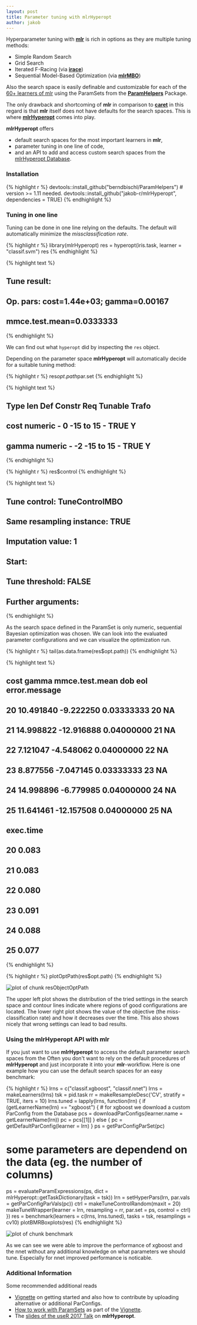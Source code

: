 ```yaml
---
layout: post
title: Parameter tuning with mlrHyperopt
author: jakob
---
```




Hyperparameter tuning with [**mlr**](https://github.com/mlr-org/mlr#-machine-learning-in-r) is rich in options as they are multiple tuning methods:

* Simple Random Search
* Grid Search
* Iterated F-Racing (via [**irace**](http://iridia.ulb.ac.be/irace/))
* Sequential Model-Based Optimization (via [**mlrMBO**](https://mlr-org.github.io/mlrMBO/))

Also the search space is easily definable and customizable for each of the [60+ learners of mlr](https://mlr-org.github.io/mlr-tutorial/devel/html/integrated_learners/index.html) using the ParamSets from the [**ParamHelpers**](https://github.com/berndbischl/ParamHelpers) Package.

The only drawback and shortcoming of **mlr** in comparison to [**caret**](http://topepo.github.io/caret/index.html) in this regard is that **mlr** itself does not have defaults for the search spaces.
This is where [**mlrHyperopt**](http://jakob-r.de/mlrHyperopt/) comes into play.

<!--more-->

**mlrHyperopt** offers

* default search spaces for the most important learners in **mlr**,
* parameter tuning in one line of code,
* and an API to add and access custom search spaces from the [mlrHyperopt Database](http://mlrhyperopt.jakob-r.de/parconfigs).

### Installation


{% highlight r %}
devtools::install_github("berndbischl/ParamHelpers") # version >= 1.11 needed.
devtools::install_github("jakob-r/mlrHyperopt", dependencies = TRUE)
{% endhighlight %}

### Tuning in one line

Tuning can be done in one line relying on the defaults.
The default will automatically minimize the _missclassification rate_.


{% highlight r %}
library(mlrHyperopt)
res = hyperopt(iris.task, learner = "classif.svm")
res
{% endhighlight %}



{% highlight text %}
## Tune result:
## Op. pars: cost=1.44e+03; gamma=0.00167
## mmce.test.mean=0.0333333
{% endhighlight %}

We can find out what `hyperopt` did by inspecting the `res` object.

Depending on the parameter space **mlrHyperopt** will automatically decide for a suitable tuning method:


{% highlight r %}
res$opt.path$par.set
{% endhighlight %}



{% highlight text %}
##          Type len Def    Constr Req Tunable Trafo
## cost  numeric   -   0 -15 to 15   -    TRUE     Y
## gamma numeric   -  -2 -15 to 15   -    TRUE     Y
{% endhighlight %}



{% highlight r %}
res$control
{% endhighlight %}



{% highlight text %}
## Tune control: TuneControlMBO
## Same resampling instance: TRUE
## Imputation value: 1
## Start: <NULL>
## 
## Tune threshold: FALSE
## Further arguments:
{% endhighlight %}

As the search space defined in the ParamSet is only numeric, sequential Bayesian optimization was chosen.
We can look into the evaluated parameter configurations and we can visualize the optimization run.


{% highlight r %}
tail(as.data.frame(res$opt.path))
{% endhighlight %}



{% highlight text %}
##         cost      gamma mmce.test.mean dob eol error.message
## 20 10.491840  -9.222250     0.03333333  20  NA          <NA>
## 21 14.998822 -12.916888     0.04000000  21  NA          <NA>
## 22  7.121047  -4.548062     0.04000000  22  NA          <NA>
## 23  8.877556  -7.047145     0.03333333  23  NA          <NA>
## 24 14.998896  -6.779985     0.04000000  24  NA          <NA>
## 25 11.641461 -12.157508     0.04000000  25  NA          <NA>
##    exec.time
## 20     0.083
## 21     0.083
## 22     0.080
## 23     0.091
## 24     0.088
## 25     0.077
{% endhighlight %}



{% highlight r %}
plotOptPath(res$opt.path)
{% endhighlight %}

![plot of chunk resObjectOptPath](/figures/2017-07-19-Parameter-tuning-with-mlrHyperopt/resObjectOptPath-1.svg)

The upper left plot shows the distribution of the tried settings in the search space and contour lines indicate where regions of good configurations are located.
The lower right plot shows the value of the objective (the miss-classification rate) and how it decreases over the time. 
This also shows nicely that wrong settings can lead to bad results.

### Using the mlrHyperopt API with mlr

If you just want to use **mlrHyperopt** to access the default parameter search spaces from the 
Often you don't want to rely on the default procedures of **mlrHyperopt** and just incorporate it into your **mlr**-workflow.
Here is one example how you can use the default search spaces for an easy benchmark:



{% highlight r %}
lrns = c("classif.xgboost", "classif.nnet")
lrns = makeLearners(lrns)
tsk = pid.task
rr = makeResampleDesc('CV', stratify = TRUE, iters = 10)
lrns.tuned = lapply(lrns, function(lrn) {
  if (getLearnerName(lrn) == "xgboost") {
    # for xgboost we download a custom ParConfig from the Database
    pcs = downloadParConfigs(learner.name = getLearnerName(lrn))
    pc = pcs[[1]]
  } else {
    pc = getDefaultParConfig(learner = lrn)
  }
  ps = getParConfigParSet(pc)
  # some parameters are dependend on the data (eg. the number of columns)
  ps = evaluateParamExpressions(ps, dict = mlrHyperopt::getTaskDictionary(task = tsk))
  lrn = setHyperPars(lrn, par.vals = getParConfigParVals(pc))
  ctrl = makeTuneControlRandom(maxit = 20)
  makeTuneWrapper(learner = lrn, resampling = rr, par.set = ps, control = ctrl)
})
res = benchmark(learners = c(lrns, lrns.tuned), tasks = tsk, resamplings = cv10)
plotBMRBoxplots(res) 
{% endhighlight %}

![plot of chunk benchmark](/figures/2017-07-19-Parameter-tuning-with-mlrHyperopt/benchmark-1.svg)

As we can see we were able to improve the performance of xgboost and the nnet without any additional knowledge on what parameters we should tune.
Especially for nnet improved performance is noticable.

### Additional Information

Some recommended additional reads

* [Vignette](http://jakob-r.de/mlrHyperopt/articles/mlrHyperopt.html) on getting started and also how to contribute by uploading alternative or additional ParConfigs.
* [How to work with ParamSets](http://jakob-r.de/mlrHyperopt/articles/working_with_parconfigs_and_paramsets.html#the-basics-of-a-paramset) as part of the [Vignette](http://jakob-r.de/mlrHyperopt/articles/working_with_parconfigs_and_paramsets.html).
* The [slides of the useR 2017 Talk](https://github.com/jakob-r/mlrHyperopt/raw/master/meta/useR2017/beamer/jakob_richter_mlrHyperopt.pdf) on **mlrHyperopt**.
